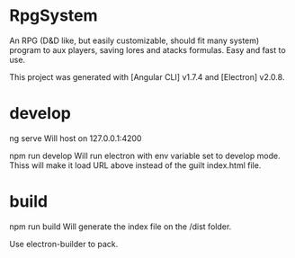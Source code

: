 # RpgSystem
An RPG (D&D like, but easily customizable, should fit many system) program to aux players, saving lores and atacks formulas. Easy and fast to use.

This project was generated with [Angular CLI] v1.7.4 and [Electron] v2.0.8.

# develop
ng serve
Will host on 127.0.0.1:4200

npm run develop
Will run electron with env variable set to develop mode. Thiss will make it load URL above instead of the guilt index.html file.

# build
npm run build
Will generate the index file on the /dist folder.

Use electron-builder to pack.
